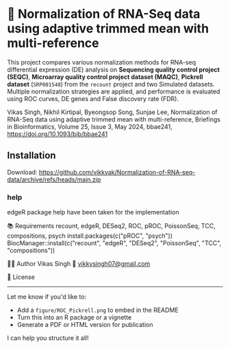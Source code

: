 
# 🧬 Normalization of RNA-Seq data using adaptive trimmed mean with multi-reference

This project compares various normalization methods for RNA-seq differential expression (DE) analysis on **Sequencing quality control project (SEQC)**, **Microarray quality control project dataset (MAQC)**, **Pickrell dataset** (`SRP001540`) from the `recount` project and two Simulated datasets. Multiple normalization strategies are applied, and performance is evaluated using ROC curves, DE genes and False discovery rate (FDR).


Vikas Singh, Nikhil Kirtipal, Byeongsop Song, Sunjae Lee, Normalization of RNA-Seq data using adaptive trimmed mean with multi-reference, Briefings in Bioinformatics, Volume 25, Issue 3, May 2024, bbae241, https://doi.org/10.1093/bib/bbae241

## Installation
Download: https://github.com/vikkyak/Normalization-of-RNA-seq-data/archive/refs/heads/main.zip

### help
 edgeR package help have been taken for the implementation



📚 Requirements
recount, edgeR, DESeq2, ROC, pROC, PoissonSeq, TCC, compositions, psych
install.packages(c("pROC", "psych"))
BiocManager::install(c("recount", "edgeR", "DESeq2", "PoissonSeq", "TCC", "compositions"))

👨‍💻 Author
Vikas Singh
📧 vikkysingh07@gmail.com

📄 License


---

Let me know if you'd like to:

- Add a `figure/ROC_Pickrell.png` to embed in the README
- Turn this into an R package or a vignette
- Generate a PDF or HTML version for publication

I can help you structure it all!
